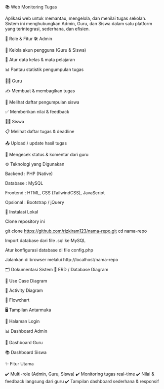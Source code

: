 📚 Web Monitoring Tugas

Aplikasi web untuk memantau, mengelola, dan menilai tugas sekolah. Sistem ini menghubungkan Admin, Guru, dan Siswa dalam satu platform yang terintegrasi, sederhana, dan efisien.

👥 Role & Fitur
🛠️ Admin

🔑 Kelola akun pengguna (Guru & Siswa)

🏫 Atur data kelas & mata pelajaran

📊 Pantau statistik pengumpulan tugas

👨‍🏫 Guru

✍️ Membuat & membagikan tugas

📂 Melihat daftar pengumpulan siswa

✅ Memberikan nilai & feedback

👨‍🎓 Siswa

📋 Melihat daftar tugas & deadline

📤 Upload / update hasil tugas

📨 Mengecek status & komentar dari guru

⚙️ Teknologi yang Digunakan

Backend : PHP (Native)

Database : MySQL

Frontend : HTML, CSS (TailwindCSS), JavaScript

Opsional : Bootstrap / jQuery

🚀 Instalasi Lokal

Clone repository ini

git clone https://github.com/rizkiram123/nama-repo.git
cd nama-repo


Import database dari file .sql ke MySQL

Atur konfigurasi database di file config.php

Jalankan di browser melalui http://localhost/nama-repo

🗂️ Dokumentasi Sistem
📌 ERD / Database Diagram

📌 Use Case Diagram

📌 Activity Diagram

📌 Flowchart

🖥️ Tampilan Antarmuka

🔐 Halaman Login


📊 Dashboard Admin


📌 Dashboard Guru


📚 Dashboard Siswa


✨ Fitur Utama

✔️ Multi-role (Admin, Guru, Siswa)
✔️ Monitoring tugas real-time
✔️ Nilai & feedback langsung dari guru
✔️ Tampilan dashboard sederhana & responsif
